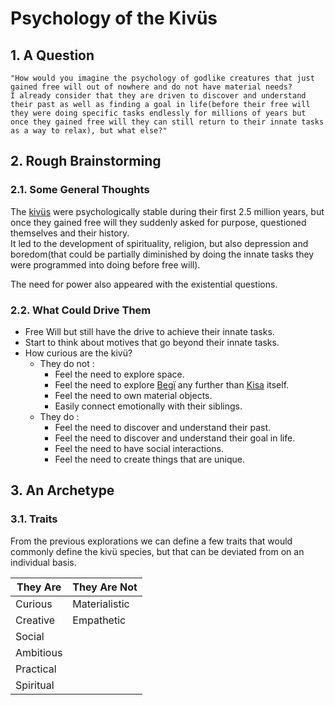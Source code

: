 
# Psychology of the Kivüs

## 1. A Question

```
"How would you imagine the psychology of godlike creatures that just gained free will out of nowhere and do not have material needs?
I already consider that they are driven to discover and understand their past as well as finding a goal in life(before their free will they were doing specific tasks endlessly for millions of years but once they gained free will they can still return to their innate tasks as a way to relax), but what else?"
```

## 2. Rough Brainstorming

### 2.1. Some General Thoughts

The [kivüs](../Kivümi%20Language/Kivümi%20Dictionary/kivü.md) were psychologically stable during their first 2.5 million years, but once they gained free will they suddenly asked for purpose, questioned themselves and their history.  
It led to the development of spirituality, religion, but also depression and boredom(that could be partially diminished by doing the innate tasks they were programmed into doing before free will).  

The need for power also appeared with the existential questions.  

### 2.2. What Could Drive Them

- Free Will but still have the drive to achieve their innate tasks.
- Start to think about motives that go beyond their innate tasks.
- How curious are the kivü?
	- They do not :
		- Feel the need to explore space.
		- Feel the need to explore [Begï](../Kivümi%20Language/Kivümi%20Dictionary/Begï.md) any further than [Kisa](../Kivümi%20Language/Kivümi%20Dictionary/Kisa.md) itself.
		- Feel the need to own material objects.
		- Easily connect emotionally with their siblings.
	- They do :
		- Feel the need to discover and understand their past.
		- Feel the need to discover and understand their goal in life.
		- Feel the need to have social interactions.
		- Feel the need to create things that are unique.

## 3. An Archetype

### 3.1. Traits

From the previous explorations we can define a few traits that would commonly define the kivü species, but that can be deviated from on an individual basis.  

| They Are  | They Are Not  |
| --------- | ------------- |
| Curious   | Materialistic |
| Creative  | Empathetic    |
| Social    |               |
| Ambitious |               |
| Practical |               |
| Spiritual |               |
